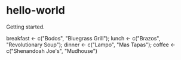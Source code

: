 # hello-world
Getting started.

breakfast <- c("Bodos", "Bluegrass Grill");
lunch <- c("Brazos", "Revolutionary Soup");
dinner <- c("Lampo", "Mas Tapas");
coffee <- c("Shenandoah Joe's", "Mudhouse")
